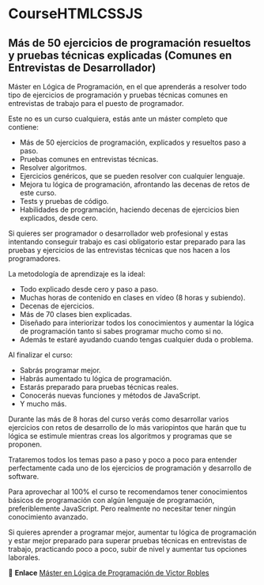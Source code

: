 # CourseHTMLCSSJS

## Más de 50 ejercicios de programación resueltos y pruebas técnicas explicadas (Comunes en Entrevistas de Desarrollador)

Máster en Lógica de Programación, en el que aprenderás a resolver todo tipo de ejercicios de programación y pruebas técnicas comunes en entrevistas de trabajo para el puesto de programador.

Este no es un curso cualquiera, estás ante un máster completo que contiene:
- Más de 50 ejercicios de programación, explicados y resueltos paso a paso.
- Pruebas comunes en entrevistas técnicas.
- Resolver algoritmos.
- Ejercicios genéricos, que se pueden resolver con cualquier lenguaje.
- Mejora tu lógica de programación, afrontando las decenas de retos de este curso.
- Tests y pruebas de código.
- Habilidades de programación, haciendo decenas de ejercicios bien explicados, desde cero.

Si quieres ser programador o desarrollador web profesional y estas intentando conseguir trabajo es casi obligatorio estar preparado para las pruebas y ejercicios de las entrevistas técnicas que nos hacen a los programadores.

La metodología de aprendizaje es la ideal:

- Todo explicado desde cero y paso a paso.
- Muchas horas de contenido en clases en vídeo (8 horas y subiendo).
- Decenas de ejercicios.
- Más de 70 clases bien explicadas.
- Diseñado para interiorizar todos los conocimientos y aumentar la lógica de programación tanto si sabes programar mucho como si no.
- Además te estaré ayudando cuando tengas cualquier duda o problema.

Al finalizar el curso:
- Sabrás programar mejor.
- Habrás aumentado tu lógica de programación.
- Estarás preparado para pruebas técnicas reales.
- Conocerás nuevas funciones y métodos de JavaScript.
- Y mucho más.

Durante las más de 8 horas del curso verás como desarrollar varios ejercicios con retos de desarrollo de lo más variopintos que harán que tu lógica se estimule mientras creas los algoritmos y programas que se proponen.

Trataremos todos los temas paso a paso y poco a poco para entender perfectamente cada uno de los ejercicios de programación y desarrollo de software.

Para aprovechar al 100% el curso te recomendamos tener conocimientos básicos de programación con algún lenguaje de programación, preferiblemente JavaScript. Pero realmente no necesitar tener ningún conocimiento avanzado.

Si quieres aprender a programar mejor, aumentar tu lógica de programación y estar mejor preparado para superar pruebas técnicas en entrevistas de trabajo, practicando poco a poco, subir de nivel y aumentar tus opciones laborales.

:link: **Enlace** [Máster en Lógica de Programación de Victor Robles](https://www.udemy.com/course/master-en-logica-de-programacion-50-ejercicios-y-pruebas-tecnicas/learn/lecture/25821260#overview)